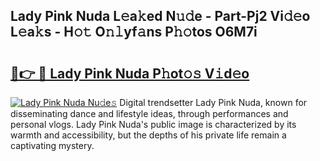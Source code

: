 ## Lady Pink Nuda L𝚎a𝚔ed N𝚞𝚍e - Part-Pj2 Vi𝚍𝚎o L𝚎a𝚔s - H𝚘𝚝 O𝚗𝚕yf𝚊ns P𝚑𝚘tos O6M7i

# <h2><a href="http://kf6fzjg.oniu.top/?m=Lady+Pink+Nuda">🔗👉 🔴 Lady Pink Nuda P𝚑ot𝚘𝚜 V𝚒d𝚎o</a></h2>

[![Lady Pink Nuda Nu𝚍e𝚜](https://i.imgur.com/0qMVB7G.gif)](http://kf6fzjg.oniu.top/?m=Lady+Pink+Nuda)
Digital trendsetter Lady Pink Nuda, known for disseminating dance and lifestyle ideas, through performances and personal vlogs. Lady Pink Nuda's public image is characterized by its warmth and accessibility, but the depths of his private life remain a captivating mystery.  
